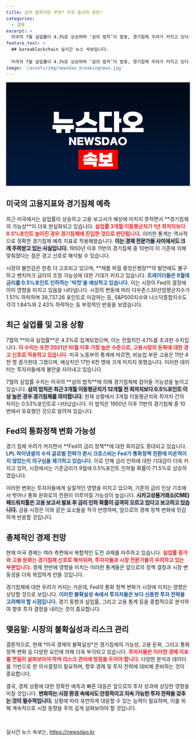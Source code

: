 ```yaml
---
title: 삼의 법칙이란 무엇? 미국 증시의 혼란!
categories:
  - 경제
excerpt: >
  미국의 7월 실업률이 4.3%로 상승하며 ‘삼의 법칙’이 발동, 경기침체 우려가 커지고 있다. 투자자들은 연준이 9월 빅컷 가능성을 높게 보고 있으며, 뉴욕 증시는 이틀 연속 하락세를 보였다.
feature_text: >
  ## koreablockchain 실시간 뉴스 속보입니다.

  미국의 7월 실업률이 4.3%로 상승하며 ‘삼의 법칙’이 발동, 경기침체 우려가 커지고 있다. 투자자들은 연준이 9월 빅컷 가능성을 높게 보고 있으며, 뉴욕 증시는 이틀 연속 하락세를 보였다.
image: '/assets/img/newsdao_breakingnews.jpg'
---
```


<p><img src="/assets/img/newsdao_breakingnews.jpg" alt="koreablockchain 속보" /></p>

<h2 data-ke-size="size26">미국의 고용지표와 경기침체 예측</h2>

<p data-ke-size="size16">최근 미국에서는 실업률이 상승하고 고용 보고서가 예상에 미치지 못하면서 **경기침체의 가능성**이 더욱 현실화되고 있습니다. <b><span style="color: #ee2323;">실업률 3개월 이동평균치가 1년 최저치보다 0.5%포인트 높아진 경우 경기침체에 진입한 것으로 판단됩니다.</span></b> 이러한 통계는 역사적으로 정확한 경기침체 예측 지표로 작용해왔습니다. <b><span style="background-color: #21538527;">이는 경제 전문가들 사이에서도 크게 주목받고 있는 사실입니다.</span></b> 1950년 이후 11번의 경기침체 중 10번이 이 기준에 의해 맞춰졌다는 점은 경고 신호로 해석될 수 있습니다.</p>

<p data-ke-size="size16">시장의 불안감은 한층 더 고조되고 있으며, **제롬 파월 중앙은행장**의 발언에도 불구하고 벤치마크 금리의 조정 가능성에 대한 기대가 커지고 있습니다. <b><span style="color: #1a5490;">트레이더들은 9월에 금리를 0.5%포인트 인하하는 '빅컷'을 예상하고 있습니다.</span></b> 이는 시장이 Fed의 결정에 이미 영향을 미치고 있음을 나타냅니다. 시장의 변동에 따라 다우존스30산업평균지수가 1.51% 하락하며 39,737.26 포인트로 마감하는 등, S&P500지수와 나스닥종합지수도 각각 1.84%와 2.43% 하락하는 등 부정적인 반응을 보였습니다.</p>

<h2 data-ke-size="size26">최근 실업률 및 고용 상황</h2>

<p data-ke-size="size16">7월의 **미국 실업률**은 4.3%로 집계되었으며, 이는 전월치인 4.1%를 초과한 수치입니다. <b><span style="color: #ee2323;">이 수치는 또한 2021년 10월 이후 가장 높은 수준으로, 고용시장의 둔화에 대한 경고 신호로 작용하고 있습니다.</span></b> 미국 노동부의 통계에 따르면, 비농업 부문 고용은 11만 4천 명 증가한데 그쳤으며, 예상치인 17만 6천 명에 크게 미치지 못했습니다. 이러한 데이터는 투자자들에게 불안을 자아내고 있습니다.</p>

<p data-ke-size="size16">7월의 실업률 수치는 미국의 **삼의 법칙**에 의해 경기침체에 접어들 가능성을 높이고 있습니다. <b><span style="background-color: #21538527;">삼의 법칙은 최근 3개월 이동평균치가 12개월 전 최저치보다 0.5%포인트 이상 높은 경우 경기침체를 의미합니다.</span></b> 현재 상황에서 3개월 이동평균치와 최저치 간의 차이는 0.53%포인트로 나타났습니다. 이 법칙은 1950년 이후 11번의 경기침체 중 10번에서 유효했던 것으로 알려져 있습니다.</p>

<h2 data-ke-size="size26">Fed의 통화정책 변화 가능성</h2>

<p data-ke-size="size16">경기 침체 우려가 커지면서 **Fed의 금리 정책**에 대한 회의감도 증대되고 있습니다. <b><span style="color: #1a5490;">LPL 파이낸셜의 수석 글로벌 전략가 퀸시 크로스비는 Fed가 통화정책 전환에 미온적이지 않았는지 의구심을 제기하고 있습니다.</span></b> 이로 인해 금리 인하에 대한 기대감이 더욱 커지고 있어, 시장에서는 기준금리가 9월에 0.5%포인트 인하될 확률이 71.5%로 상승하였습니다.</p>

<p data-ke-size="size16">이러한 변화는 투자자들에게 실질적인 영향을 미치고 있으며, 기존의 금리 인상 기조에서 벗어나 통화 완화로의 전환이 이루어질 가능성이 높습니다. <b><span style="background-color: #21538527;">시카고상품거래소(CME) 페드워치툴은 고용 보고서 발표 후 금리 인하 확률이 급격히 오르고 있다고 보고하고 있습니다.</span></b> 금융 시장은 이와 같은 요소들을 적극 반영하며, 앞으로의 경제 정책 변화에 민감하게 반응할 것입니다.</p>

<h2 data-ke-size="size26">총체적인 경제 전망</h2>

<p data-ke-size="size16">현재 미국 경제는 여러 측면에서 복합적인 도전 과제를 마주하고 있습니다. <b><span style="color: #ee2323;">실업률 증가와 고용 둔화는 경기침체 신호로 해석되며, 투자자들과 시장 전문가들이 우려하고 있는 부분입니다.</span></b> 경제 전반에 영향을 미치는 이러한 통계들은 앞으로의 정책 결정과 시장 변동성을 더욱 복잡하게 만들 것입니다.</p>

<p data-ke-size="size16">경기침체에 대한 우려가 커지는 가운데, Fed의 통화 정책 변화가 시장에 미치는 영향은 상당할 것으로 보입니다. <b><span style="color: #1a5490;">이러한 불확실성 속에서 투자자들은 보다 신중한 투자 전략을 고려해야 할 시점입니다.</span></b> 경기 동향과 실업률, 그리고 고용 통계 등을 종합적으로 분석하여 향후 투자 결정을 내리는 것이 중요합니다.</p>

<h2 data-ke-size="size26">맺음말: 시장의 불확실성과 리스크 관리</h2>

<p data-ke-size="size16">결론적으로, 현재 *미국 경제의 불확실성*은 경기침체의 가능성, 고용 둔화, 그리고 통화 정책 변화 등 다양한 요인에 의해 더욱 부각되고 있습니다. <b><span style="color: #ee2323;">투자자들은 이러한 경제 지표를 면밀히 살펴보아야 하며 리스크 관리에 방점을 두어야 합니다.</span></b> 다양한 분석과 데이터를 기반으로 한 의사결정이 필요하며, 향후 경제 및 투자 전략에 대비해 준비하는 것이 중요합니다.</p>

<p data-ke-size="size16">결국, 경제 상황에 대한 정확한 예측과 빠른 대응은 앞으로의 투자 성과에 상당한 영향을 미칠 것입니다. <b><span style="background-color: #21538527;">변화하는 시장 환경 속에서도 안정적이고 지속 가능한 투자 전략을 갖추는 것이 필수적입니다.</span></b> 상황에 따라 유연하게 대응할 수 있는 능력이 필요하며, 이를 위해 계속적으로 시장 동향을 주의 깊게 살펴보아야 할 것입니다.</p>

<p data-ke-size="size16">&nbsp;</p>
실시간 뉴스 속보는, <a href="https://newsdao.kr" rel="dofollow">https://newsdao.kr</a>


